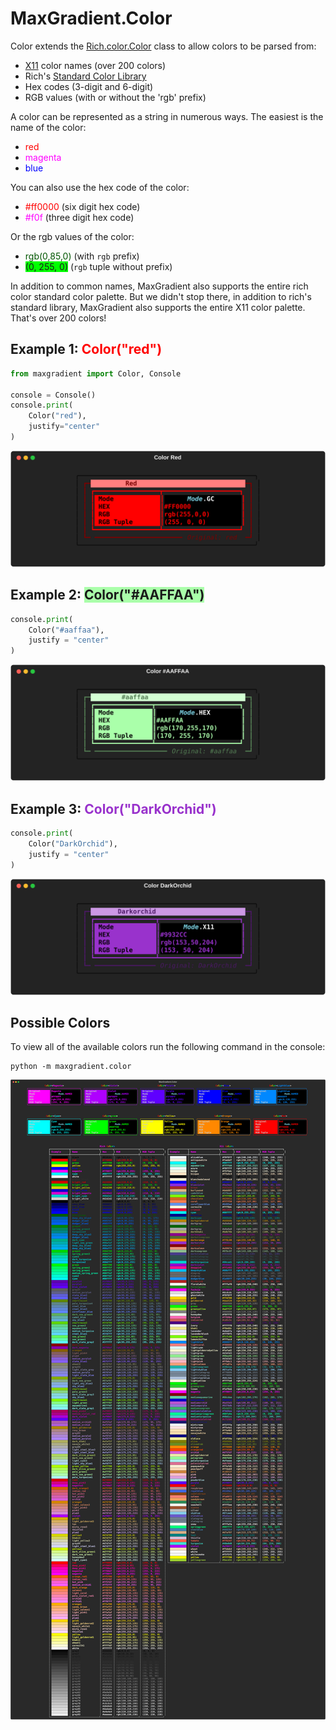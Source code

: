 # <span class="rainbow-wipe">MaxGradient.Color</span>

Color extends the [Rich.color.Color](https://github.com/Textualize/rich/blob/master/rich/color.py) class to allow colors to be parsed from:

- [X11](https://www.w3schools.com/colors/colors_x11.asp) color names (over 200 colors)
- Rich's [Standard Color Library](https://rich.readthedocs.io/en/latest/appendix/colors.html)
- Hex codes (3-digit and 6-digit)
- RGB values (with or without the 'rgb' prefix)

A color can be represented as a string in numerous ways. The easiest is the name of the color:

- <span style="color:#f00;">red</span>
- <span style="color:#f0f;">magenta</span>
- <span style="color:#00f;">blue</span>

You can also use the hex code of the color:

- <span style="color:#f00;">#ff0000</span> (six digit hex code)
- <span style="color:#f0f;">#f0f</span> (three digit hex code)

Or the rgb values of the color:

- <span style="color:#050;">rgb(0,85,0)</span> (with `rgb` prefix)
- <span style="background:#0f0;">(0, 255, 0)</span> (`rgb` tuple without prefix)

In addition to common names, MaxGradient also supports the entire rich color standard color palette. But we didn't stop there, in addition to rich's standard library, MaxGradient also supports the entire X11 color palette. That's over 200 colors!

## Example 1: <span style="color:#ff0000;">Color("red")</span>

```python
from maxgradient import Color, Console

console = Console()
console.print(
    Color("red"),
    justify="center"
)
```

![Color('red')](img/color_red.svg)

## Example 2: <span style="background-color:#AAFFAA;"> Color("#AAFFAA") </span>

```python
console.print(
    Color("#aaffaa"),
    justify = "center"
)
```

![Color('#AAFFAA')](img/color_aaffaa.svg)

## Example 3: <span style="color:darkOrchid;">Color("DarkOrchid")</span>

```python
console.print(
    Color("DarkOrchid"),
    justify = "center"
)
```

![Color('DarkOrchid')](img/color_darkorchid.svg)

## Possible Colors

To view all of the available colors run the following command in the console:

```shell
python -m maxgradient.color
```

![Gradients are cool!](img/available_colors.svg)

